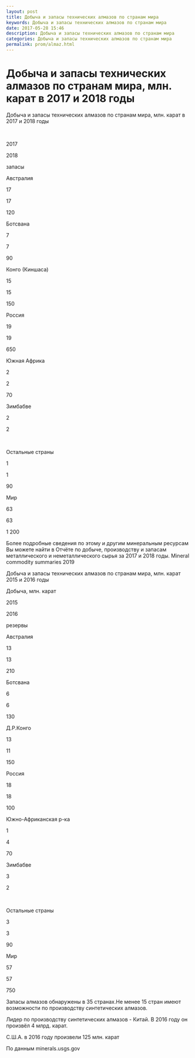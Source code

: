 ```yaml
---
layout: post
title: Добыча и запасы технических алмазов по странам мира
keywords: Добыча и запасы технических алмазов по странам мира
date: 2017-05-28 15:46
description: Добыча и запасы технических алмазов по странам мира
categories: Добыча и запасы технических алмазов по странам мира
permalink: prom/almaz.html
---
```


# Добыча и запасы технических алмазов по странам мира, млн. карат в 2017 и 2018 годы




Добыча и запасы технических алмазов по странам мира, млн. карат в 2017 и 2018 годы








 


2017


2018


запасы






Австралия


17


17


120






Ботсвана


7


7


90






Конго (Киншаса)


15


15


150






Россия


19


19


650






Южная Африка


2


2


70






Зимбабве


2


2


 






Остальные страны


1


1


90






Мир


63


63


1 200









Более подробные сведения по этому и другим минеральным ресурсам Вы можете найти в 
Отчёте по добыче, производству и запасам металлического и неметаллического сырья за 2017 и 2018 годы. Mineral commodity summaries 2019
	


Добыча и запасы технических алмазов по странам мира, млн. карат 2015 и 2016 годы









Добыча, млн. карат


2015


2016


резервы






Австралия


13


13


210






Ботсвана


6


6


130






Д.Р.Конго


13


11


150






Россия


18


18


100






Южно-Африканская р-ка


1


4


70






Зимбабве


3


2


 






Остальные страны


3


3


90






Мир


57


57


750








 Запасы алмазов обнаружены в 35 странах.Не менее 15 стран имеют возможности по производству синтетических алмазов.


 Лидер по производству синтетических алмазов - Китай. В 2016 году он произвёл 4 млрд. карат.


 С.Ш.А. в 2016 году произвели 125 млн. карат



По данным minerals.usgs.gov
					
			
